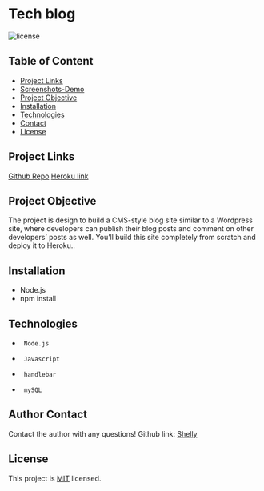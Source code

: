 # Tech blog
![license](https://img.shields.io/badge/License-MIT-yellow.svg)
## Table of Content
* [Project Links](#Project-Links)
* [Screenshots-Demo](#Screenshots)
* [Project Objective ](#Project-Objective)
* [Installation](#Installation)
* [Technologies](#Technologies)
* [Contact](#Contact)
* [License](#License)
## Project Links
[Github Repo](https://github.com/zoeshelly-tan/tech_blog)
[Heroku link](https://techblogzoeshelly.herokuapp.com/)

## Project Objective
The project is design to build a CMS-style blog site similar to a Wordpress site, where developers can publish their blog posts and comment on other developers’ posts as well. You’ll build this site completely from scratch and deploy it to Heroku..

## Installation
- Node.js 
- npm install

## Technologies
-      Node.js
-      Javascript
-      handlebar
-      mySQL



## Author Contact
Contact the author with any questions! 
Github link: [Shelly](https://github.com/zoeshelly-tan)
## License
This project is [MIT](https://choosealicense.com/licenses/MIT/) licensed.
